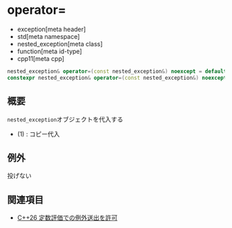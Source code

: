 # operator=
* exception[meta header]
* std[meta namespace]
* nested_exception[meta class]
* function[meta id-type]
* cpp11[meta cpp]

```cpp
nested_exception& operator=(const nested_exception&) noexcept = default;           // (1) C++11
constexpr nested_exception& operator=(const nested_exception&) noexcept = default; // (1) C++26
```

## 概要
`nested_exception`オブジェクトを代入する

- (1) : コピー代入


## 例外
投げない


## 関連項目
- [C++26 定数評価での例外送出を許可](/lang/cpp26/allowing_exception_throwing_in_constant-evaluation.md)

